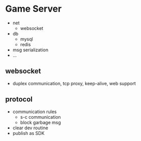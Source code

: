 # Game Server

- net 
    - websocket
- db
    - mysql
    - redis
- msg serialization
- ...

## websocket
- duplex communication, tcp proxy, keep-alive, web support

## protocol
- communication rules
  - s-c communication
  - block garbage msg
- clear dev routine
- publish as SDK
